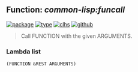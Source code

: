 ## Function: ***common-lisp:funcall***
[![package](https://img.shields.io/badge/Package-COMMON--LISP-5f9ea0.svg?style=social&colorA=999999)](../) [![type](https://img.shields.io/badge/Type-Function-5f9ea0.svg?style=social&colorA=999999)](../#function) [![clhs](https://img.shields.io/badge/CLHS-FUNCALL-5f9ea0.svg?style=social&colorA=999999)](http://www.lispworks.com/documentation/HyperSpec/Body/f_funcal.htm) [![github](https://img.shields.io/badge/GitHub-View_the_source-5f9ea0.svg?style=social&colorA=999999&logo=github)](https://github.com/sbcl/sbcl/blob/master/src/code/eval.lisp/) 

> Call FUNCTION with the given ARGUMENTS.

### Lambda list
```
(FUNCTION &REST ARGUMENTS)
```
